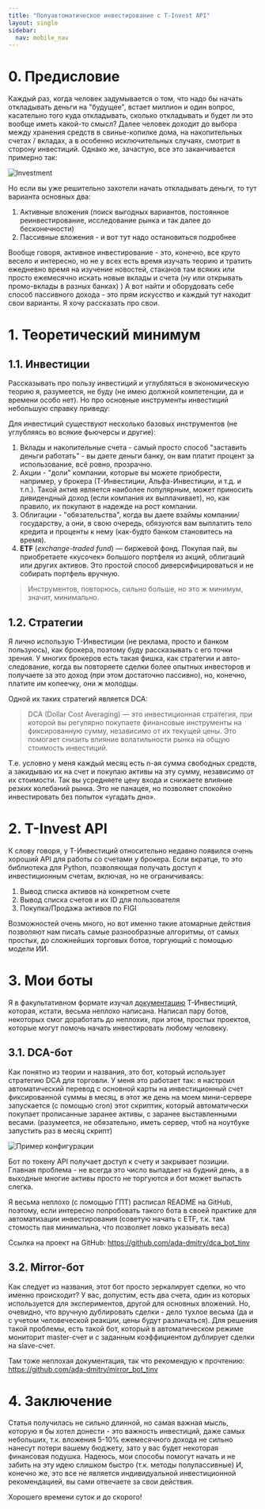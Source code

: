```yaml
---
title: "Полуавтоматическое инвестирование с T-Invest API"
layout: single
sidebar:
  nav: mobile_nav
---
```


# 0. Предисловие

Каждый раз, когда человек задумывается о том, что надо бы начать откладывать деньги на "будущее", встает миллион и один вопрос, касательно того куда откладывать, сколько откладывать и будет ли это вообще иметь какой-то смысл? Далее человек доходит до выбора между хранения средств в свинье-копилке дома, на накопительных счетах / вкладах, а в особенно исключительных случаях, смотрит в сторону инвестиций. Однако же, зачастую, все это заканчивается примерно так:

![Investment](../../assets/cache/Finance/mem1.png)

Но если вы уже решительно захотели начать откладывать деньги, то тут варианта основных два:
1) Активные вложения (поиск выгодных вариантов, постоянное реинвестирование, исследование рынка и так далее до бесконечности)
2) Пассивные вложения - и вот тут надо остановиться подробнее

Вообще говоря, активное инвестирование - это, конечно, все круто весело и интересно, но не у всех есть время изучать теорию и тратить ежедневно время на изучение новостей, стаканов там всяких или просто ежемесячно искать новые вклады и счета (ну или открывать промо-вклады в разных банках) )
А вот найти и оборудовать себе способ пассивного дохода - это прям искусство и каждый тут находит свои варианты. Я хочу рассказать про свои.

# 1. Теоретический минимум

## 1.1. Инвестиции
Рассказывать про пользу инвестиций и углубляться в экономическую теорию я, разумеется, не буду (не имею должной компетенции, да и времени особо нет). Но про основные инструменты инвестиций небольшую справку приведу:

Для инвестиций существуют несколько базовых инструментов (не углубляясь во всякие фьючерсы и другие):
1) Вклады и накопительные счета - самый просто способ "заставить деньги работать" - вы даете деньги банку, он вам платит процент за использование, всё ровно, прозрачно.
2) Акции - "доли" компании, которые вы можете приобрести, например, у брокера (Т-Инвестиции, Альфа-Инвестиции, и т.д. и т.п.).
   Такой актив является наиболее популярным, может приносить дивидендный доход (если компания их выплачивает), но, как правило, их покупают в надежде на рост компании.
3) Облигации - "обязательства", когда вы даете взаймы компании/государству, а они, в свою очередь, обязуются вам выплатить тело кредита и проценты к нему (как-будто банком становитесь на время).
4) **ETF** (_exchange-traded fund_) — биржевой фонд. Покупая пай, вы приобретаете «кусочек» большого портфеля из акций, облигаций или других активов. Это простой способ диверсифицироваться и не собирать портфель вручную.

> Инструментов, повторюсь, сильно больше, но это ж минимум, значит, минимально.

## 1.2. Стратегии

Я лично использую Т-Инвестиции (не реклама, просто и банком пользуюсь), как брокера, поэтому буду рассказывать с его точки зрения.
У многих брокеров есть такая фишка, как стратегии и авто-следование, когда вы повторяете сделки более опытных инвесторов и получаете за это доход (при этом достаточно пассивно), но, конечно, платите им копеечку, они ж молодцы.

Одной их таких стратегий является DCA:
> DCA (Dollar Cost Averaging) — это инвестиционная стратегия, при которой вы регулярно покупаете финансовые инструменты на фиксированную сумму, независимо от их текущей цены. Это помогает снизить влияние волатильности рынка на общую стоимость инвестиций.

Т.е. условно у меня каждый месяц есть n-ая сумма свободных средств, а закидываю их на счет и покупаю активы на эту сумму, независимо от их стоимости.
Так вы усредняете цену входа и снижаете влияние резких колебаний рынка. Это не панацея, но позволяет спокойно инвестировать без попыток «угадать дно».

# 2. T-Invest API

К слову говоря, у Т-Инвестиций относительно недавно появился очень хороший API для работы со счетами у брокера.
Если вкратце, то это библиотека для Python, позволяющая получать доступ к инвестиционным счетам, включая, но не ограничиваясь:
1) Вывод списка активов на конкретном счете
2) Вывод списка счетов и их ID для пользователя
3) Покупка/Продажа активов по FIGI

Возможностей очень много, но вот именно такие атомарные действия позволяют нам писать самые разнообразные алгоритмы, от самых простых, до сложнейших торговых ботов, торгующий с помощью модели ИИ.

# 3. Мои боты

Я в факультативном формате изучал [документацию](https://www.tbank.ru/invest/open-api/?ysclid=mfzhnexp1h882107989) T-Инвестиций, которая, кстати, весьма неплохо написана. Написал пару ботов, некоторых смог доработать до неплохих, при этом, простых проектов, которые могут помочь начать инвестировать любому человеку.

## 3.1. DCA-бот
Как понятно из теории и названия, это бот, который использует стратегию DCA для торговли.
У меня это работает так: я настроил автоматический перевод с основной карты на инвестиционный счет фиксированной суммы в месяц, в этот же день на моем мини-сервере запускается (с помощью cron) этот скриптик, который автоматически покупает прописанные заранее активы, с заранее выставленными весами. (разумеется, не обязательно, иметь сервер, чтоб на ноутбуке запустить раз в месяц скрипт)

![Пример конфигурации](../../assets/cache/Finance/ex1.png)

Бот по токену API получает доступ к счету и закрывает позиции.
Главная проблема - не всегда это число выпадает на будний день, а в выходные многие активы просто не торгуются и бот может выпасть слегка.

Я весьма неплохо (с помощью ГПТ) расписал README на GitHub, поэтому, если интересно попробовать такого бота в своей практике для автоматизации инвестирования (советую начать с ETF, т.к. там стомость пая минимальна, что позволяет ловко указывать веса)

Ссылка на проект на GitHub: https://github.com/ada-dmitry/dca_bot_tinv

## 3.2. Mirror-бот

Как следует из названия, этот бот просто зеркалирует сделки, но что именно происходит?
У вас, допустим, есть два счета, один из которых используется для экспериментов, другой для основных вложений.
Но, очевидно, что вручную дублировать сделки - дело тухлое весьма (да и с учетом человеческой реакции, цены будут различаться).
Для решения такой проблемы, есть такой бот, который в автоматическом режиме мониторит master-счет и с заданным коэффициентом дублирует сделки на slave-счет.

Там тоже неплохая документация, так что рекомендую к прочтению:
https://github.com/ada-dmitry/mirror_bot_tinv

# 4. Заключение

Статья получилась не сильно длинной, но самая важная мысль, которую я бы хотел донести - это важность инвестиций, даже самых небольших, т.к. вложения 5-10% ежемесячного дохода не сильно нанесут потери вашему бюджету, зато у вас будет некоторая финансовая подушка.
Надеюсь, мои способы помогут начать и не забить на эту идею слишком быстро (т.к. методы полупассивные)
И, конечно же, это все не является индивидуальной инвестиционной рекомендацией, вы сами отвечаете за свои действия.

Хорошего времени суток и до скорого!